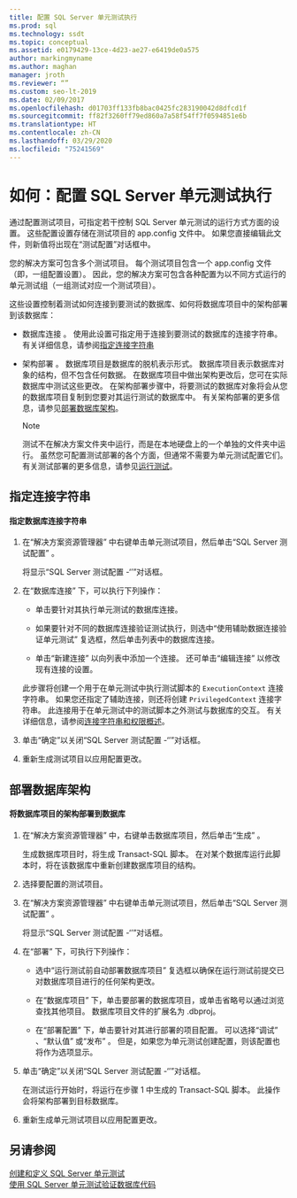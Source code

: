 ```yaml
---
title: 配置 SQL Server 单元测试执行
ms.prod: sql
ms.technology: ssdt
ms.topic: conceptual
ms.assetid: e0179429-13ce-4d23-ae27-e6419de0a575
author: markingmyname
ms.author: maghan
manager: jroth
ms.reviewer: “”
ms.custom: seo-lt-2019
ms.date: 02/09/2017
ms.openlocfilehash: d01703ff133fb8bac0425fc283190042d8dfcd1f
ms.sourcegitcommit: ff82f3260ff79ed860a7a58f54ff7f0594851e6b
ms.translationtype: HT
ms.contentlocale: zh-CN
ms.lasthandoff: 03/29/2020
ms.locfileid: "75241569"
---
```

# <a name="how-to-configure-sql-server-unit-test-execution"></a>如何：配置 SQL Server 单元测试执行

通过配置测试项目，可指定若干控制 SQL Server 单元测试的运行方式方面的设置。 这些配置设置存储在测试项目的 app.config 文件中。 如果您直接编辑此文件，则新值将出现在“测试配置”对话框中。  
  
您的解决方案可包含多个测试项目。 每个测试项目包含一个 app.config 文件（即，一组配置设置）。 因此，您的解决方案可包含各种配置为以不同方式运行的单元测试组（一组测试对应一个测试项目）。  
  
这些设置控制着测试如何连接到要测试的数据库、如何将数据库项目中的架构部署到该数据库：  
  
-   数据库连接  。 使用此设置可指定用于连接到要测试的数据库的连接字符串。 有关详细信息，请参阅[指定连接字符串](#SpecifyConnectionStrings)  
  
-   架构部署  。 数据库项目是数据库的脱机表示形式。 数据库项目表示数据库对象的结构，但不包含任何数据。 在数据库项目中做出架构更改后，您可在实际数据库中测试这些更改。 在架构部署步骤中，将要测试的数据库对象将会从您的数据库项目复制到您要对其运行测试的数据库中。 有关架构部署的更多信息，请参见[部署数据库架构](#DeployingDBSchema)。  
  
    > [!NOTE]  
    > 测试不在解决方案文件夹中运行，而是在本地硬盘上的一个单独的文件夹中运行。 虽然您可配置测试部署的各个方面，但通常不需要为单元测试配置它们。 有关测试部署的更多信息，请参见[运行测试](https://msdn.microsoft.com/library/dd286680(VS.100).aspx)。  
  
## <a name="specify-connection-strings"></a><a name="SpecifyConnectionStrings"></a>指定连接字符串  
  
#### <a name="to-specify-database-connection-strings"></a>指定数据库连接字符串  
  
1.  在“解决方案资源管理器”  中右键单击单元测试项目，然后单击“SQL Server 测试配置”  。  
  
    将显示“SQL Server 测试配置 -‘<projectname>’”对话框。  
  
2.  在“数据库连接”  下，可以执行下列操作：  
  
    -   单击要针对其执行单元测试的数据库连接。  
  
    -   如果要针对不同的数据库连接验证测试执行，则选中“使用辅助数据连接验证单元测试”  复选框，然后单击列表中的数据库连接。  
  
    -   单击“新建连接”  以向列表中添加一个连接。 还可单击“编辑连接”  以修改现有连接的设置。  
  
    此步骤将创建一个用于在单元测试中执行测试脚本的 `ExecutionContext` 连接字符串。 如果您还指定了辅助连接，则还将创建 `PrivilegedContext` 连接字符串。 此连接用于在单元测试中的测试脚本之外测试与数据库的交互。 有关详细信息，请参阅[连接字符串和权限概述](../ssdt/overview-of-connection-strings-and-permissions.md)。  
  
3.  单击“确定”以关闭“SQL Server 测试配置 -‘<projectname>’”对话框。  
  
4.  重新生成测试项目以应用配置更改。  
  
## <a name="deploy-a-database-schema"></a><a name="DeployingDBSchema"></a>部署数据库架构  
  
#### <a name="to-deploy-to-a-database-the-schema-of-a-database-project"></a>将数据库项目的架构部署到数据库  
  
1.  在“解决方案资源管理器”  中，右键单击数据库项目，然后单击“生成”  。  
  
    生成数据库项目时，将生成 Transact\-SQL 脚本。 在对某个数据库运行此脚本时，将在该数据库中重新创建数据库项目的结构。  
  
2.  选择要配置的测试项目。  
  
3.  在“解决方案资源管理器”  中右键单击单元测试项目，然后单击“SQL Server 测试配置”  。  
  
    将显示“SQL Server 测试配置 -‘<projectname>’”对话框。  
  
4.  在“部署”  下，可执行下列操作：  
  
    -   选中“运行测试前自动部署数据库项目”  复选框以确保在运行测试前提交已对数据库项目进行的任何架构更改。  
  
    -   在“数据库项目”  下，单击要部署的数据库项目，或单击省略号以通过浏览查找其他项目。 数据库项目文件的扩展名为 .dbproj。  
  
    -   在“部署配置”  下，单击要针对其进行部署的项目配置。 可以选择“调试”  、“默认值”  或“发布”  。 但是，如果您为单元测试创建配置，则该配置也将作为选项显示。  
  
5.  单击“确定”以关闭“SQL Server 测试配置 -‘<projectname>’”对话框。  
  
    在测试运行开始时，将运行在步骤 1 中生成的 Transact\-SQL 脚本。 此操作会将架构部署到目标数据库。  
  
6.  重新生成单元测试项目以应用配置更改。  
  
## <a name="see-also"></a>另请参阅  
[创建和定义 SQL Server 单元测试](../ssdt/creating-and-defining-sql-server-unit-tests.md)  
[使用 SQL Server 单元测试验证数据库代码](../ssdt/verifying-database-code-by-using-sql-server-unit-tests.md)  
  

